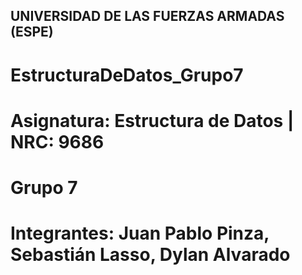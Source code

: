 ## UNIVERSIDAD DE LAS FUERZAS ARMADAS (ESPE)
# EstructuraDeDatos_Grupo7
# Asignatura: Estructura de Datos | NRC: 9686
# Grupo 7
# Integrantes: Juan Pablo Pinza, Sebastián Lasso, Dylan Alvarado
